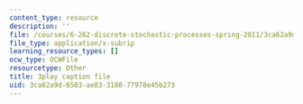 ```yaml
---
content_type: resource
description: ''
file: /courses/6-262-discrete-stochastic-processes-spring-2011/3ca62a9d6503ae83318877978e45b273_GCFd0VVnWTw.srt
file_type: application/x-subrip
learning_resource_types: []
ocw_type: OCWFile
resourcetype: Other
title: 3play caption file
uid: 3ca62a9d-6503-ae83-3188-77978e45b273
---
```

